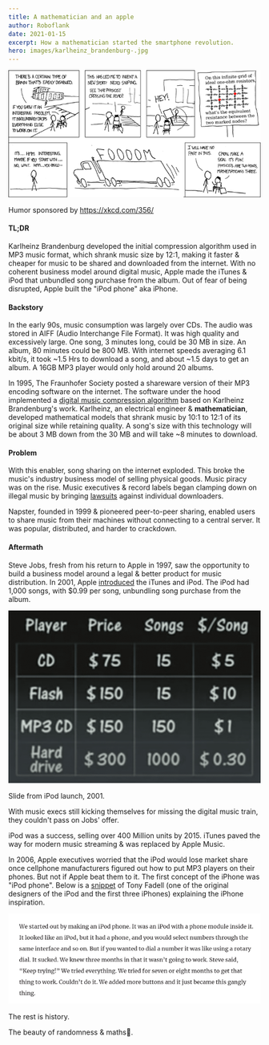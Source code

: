 ```yaml
---
title: A mathematician and an apple
author: Roboflank
date: 2021-01-15
excerpt: How a mathematician started the smartphone revolution.
hero: images/karlheinz_brandenburg-.jpg
---
```


<div className="Image__Medium">
  <img src="./images/nerd_sniping.png" alt="Nerd Sniping" />
</div>

Humor sponsored by <a href="https://xkcd.com/356/">https://xkcd.com/356/</a>

#### TL;DR

Karlheinz Brandenburg developed the initial compression algorithm used in MP3
music format, which shrank music size by 12:1, making it faster & cheaper for
music to be shared and downloaded from the internet. With no coherent business
model around digital music, Apple made the iTunes & iPod that unbundled song
purchase from the album. Out of fear of being disrupted, Apple built the "iPod
phone" aka iPhone.

#### Backstory

In the early 90s, music consumption was largely over CDs. The audio was stored
in AIFF (Audio Interchange File Format). It was high quality and excessively
large. One song, 3 minutes long, could be 30 MB in size. An album, 80 minutes
could be 800 MB.
With internet speeds averaging 6.1 kbit/s, it took ~1.5 Hrs to download a song,
and about ~1.5 days to get an album. A 16GB MP3 player would only hold around 20
albums.

In 1995, The Fraunhofer Society posted a shareware version of their MP3 encoding
software on the internet. The software under the hood implemented a
[digital music compression algorithm](https://youtu.be/KGZ0een8vSE) based on
Karlheinz Brandenburg's work. Karlheinz, an electrical engineer &
**mathematician**, developed mathematical models that shrank music by 10:1 to
12:1 of its original size while retaining quality. A song's size with this
technology will be about 3 MB down from the 30 MB and will take ~8 minutes to
download.

#### Problem

With this enabler, song sharing on the internet exploded. This broke the music's
industry business model of selling physical goods. Music piracy was on the rise.
Music executives & record labels began clamping down on illegal music by
bringing [lawsuits](https://www.wsj.com/articles/SB1043272052918464944) against
individual downloaders.

Napster, founded in 1999 & pioneered peer-to-peer sharing, enabled users to
share music from their machines without connecting to a central server. It was
popular, distributed, and harder to crackdown.

#### Aftermath

Steve Jobs, fresh from his return to Apple in 1997, saw the opportunity to build
a business model around a legal & better product for music distribution. In
2001, Apple [introduced](https://youtu.be/kN0SVBCJqLs) the iTunes and iPod. The
iPod had 1,000 songs, with \$0.99 per song, unbundling song purchase from the
album.

<div className="Image__Small">
  <img src="./images/players_ipod_comparison.png" alt="iPod comparison with mp3 players" />
</div>

Slide from iPod launch, 2001.

With music execs still kicking themselves for missing the digital music train,
they couldn't pass on Jobs' offer.

iPod was a success, selling over 400 Million units by 2015. iTunes paved the way
for modern music streaming & was replaced by Apple Music.

In 2006, Apple executives worried that the iPod would lose market share once
cellphone manufacturers figured out how to put MP3 players on their phones. But
not if Apple beat them to it. The first concept of the iPhone was "iPod phone".
Below is a
[snippet](https://venturebeat.com/2016/02/28/how-the-father-of-the-ipod-iphone-and-nest-became-a-tech-visionary/)
of Tony Fadell (one of the original designers of the iPod and the first three
iPhones) explaining the iPhone inspiration.

<div className="Image__Medium">
  <img src="./images/ipod_phone_interview.png" alt="Tony Fadell snippet" />
</div>

The rest is history.

The beauty of randomness & maths🌹.
